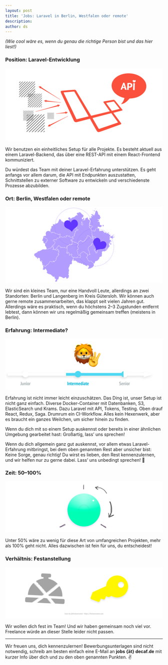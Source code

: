 ```yaml
---
layout: post
title: 'Jobs: Laravel in Berlin, Westfalen oder remote'
description:
author: ds
---
```


_(Wie cool wäre es, wenn du genau die richtige Person bist und das hier liest!)_

### Position: Laravel-Entwicklung

<img src="/content/images/2019/02/laravel_01.png" alt="Laravel & API & externe Dienste" style="outline: 0;">

Wir benutzen ein einheitliches Setup für alle Projekte. Es besteht aktuell aus einem Laravel-Backend, das über eine REST-API mit einem React-Frontend kommuniziert.

Du würdest das Team mit deiner Laravel-Erfahrung unterstützen. Es geht anfangs vor allem darum, die API mit Endpunkten auszustatten, Schnittstellen zu externer Software zu entwickeln und verschiedenste Prozesse abzubilden.

### Ort: Berlin, Westfalen oder remote

<img src="/content/images/2019/02/laravel_02.png" alt="Westfalen, Berlin, 2 bis 3 Zugstunden so what!" style="outline: 0;">

Wir sind ein kleines Team, nur eine Handvoll Leute, allerdings an zwei Standorten: Berlin und Langenberg im Kreis Gütersloh. Wir können auch gerne remote zusammenarbeiten, das klappt seit vielen Jahren gut. Allerdings wäre es praktisch, wenn du höchstens 2–3 Zugstunden entfernt lebtest, dann können wir uns regelmäßig gemeinsam treffen (meistens in Berlin).

### Erfahrung: Intermediate?

<img src="/content/images/2019/02/laravel_03.png" alt="Intermediate?" style="outline: 0;">

Erfahrung ist nicht immer leicht einzuschätzen. Das Ding ist, unser Setup ist nicht ganz einfach. Diverse Docker-Container mit Datenbanken, S3, ElasticSearch und Krams. Dazu Laravel mit API, Tokens, Testing. Oben drauf React, Redux, Saga. Drumrum ein CI-Workflow. Alles kein Hexenwerk, aber es braucht ein ganzes Weilchen, um sicher hinein zu finden.

Wenn du dich mit so einem Setup auskennst oder bereits in einer ähnlichen Umgebung gearbeitet hast: Großartig, lass’ uns sprechen!

Wenn du dich allgemein ganz gut auskennst, vor allem etwas Laravel-Erfahrung mitbringst, bei dem oben genannten Rest aber unsicher bist: Keine Sorge, genau richtig! Du wirst es lieben, den Rest kennenzulernen, und wir helfen nur zu gerne dabei. Lass’ uns unbedingt sprechen! 🤙

### Zeit: 50–100%

<img src="/content/images/2019/02/laravel_04.png" alt="50–100%" style="outline: 0;">

Unter 50% wäre zu wenig für diese Art von umfangreichen Projekten, mehr als 100% geht nicht. Alles dazwischen ist fein für uns, du entscheidest!

### Verhältnis: Festanstellung

<img src="/content/images/2019/02/laravel_05.png" alt="Festanstellung" style="outline: 0;">

Wir wollen dich fest im Team! Und wir haben gemeinsam noch viel vor. Freelance würde an dieser Stelle leider nicht passen.

---

Wir freuen uns, dich kennenzulernen! Bewerbungsunterlagen sind nicht notwendig, schreib am besten einfach eine E-Mail an __jobs {ät} decaf.de__ mit kurzer Info über dich und zu den oben genannten Punkten. ✌️
